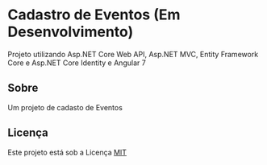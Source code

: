 # Cadastro de Eventos (Em Desenvolvimento)
Projeto utilizando Asp.NET Core Web API, Asp.NET MVC, Entity Framework Core e Asp.NET Core Identity e Angular 7

## Sobre
Um projeto de cadasto de Eventos

## Licença
Este projeto está sob a Licença [MIT](LICENSE)
